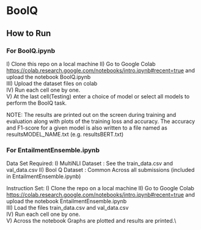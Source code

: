 # BoolQ

## How to Run

### For BoolQ.ipynb

I) Clone this repo on a local machine
II) Go to Google Colab https://colab.research.google.com/notebooks/intro.ipynb#recent=true and upload the notebook BoolQ.ipynb\
III) Upload the dataset files on colab\
IV) Run each cell one by one.\
V) At the last cell(Testing) enter a choice of model or select all models to perform the BoolQ task.

NOTE: The results are printed out on the screen during training and evaluation along with plots of the training loss and accuracy.
The accuracy and F1-score for a given model is also written to a file named as resultsMODEL_NAME.txt (e.g. resultsBERT.txt)

### For EntailmentEnsemble.ipynb

Data Set Required:
I) MultiNLI Dataset : See the train_data.csv and val_data.csv
II) Bool Q Dataset : Common Across all submissions (included in EntailmentEnsemble.ipynb)

Instruction Set:
I) Clone the repo on a local machine
II) Go to Google Colab https://colab.research.google.com/notebooks/intro.ipynb#recent=true and upload the notebook EntailmentEnsemble.ipynb\
III) Load the files train_data.csv and val_data.csv\
IV) Run each cell one by one.\
V) Across the notebook Graphs are plotted and results are printed.\





